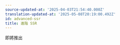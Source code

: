 ```yaml
---
source-updated-at: '2025-04-03T21:54:40.000Z'
translation-updated-at: '2025-05-08T20:19:00.492Z'
id: advanced-ssr
title: 進階 SSR
---
```


即將推出
